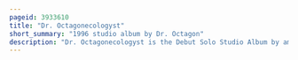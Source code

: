 ```yaml
---
pageid: 3933610
title: "Dr. Octagonecologyst"
short_summary: "1996 studio album by Dr. Octagon"
description: "Dr. Octagonecologyst is the Debut Solo Studio Album by american Rapper and ultramagnetic Mcs Member Kool Keith published under the Alias Dr. Octagon. Originally titled Dr. Octagon was released on Bulk Recordings in the united States and Mo' Wax in the united Kingdom on 7 may 1996. The album was later reissued with a different track listing by DreamWorks Records in 1997 under the title Dr. Octagonecologyst. The Album was produced by Dan 'the Automator' Nakamura and featured the Work of turntablist Dj Qbert. Kurt Kutmasta provided additional Production Work. The Artwork for Dr. Octagonecologyst was drawn by Brian 'Pushead' Schroeder."
---
```

